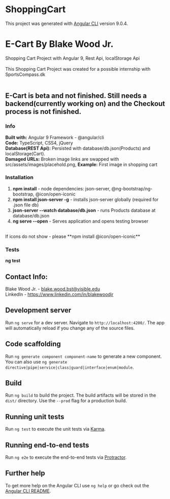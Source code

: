 # ShoppingCart

This project was generated with [Angular CLI](https://github.com/angular/angular-cli) version 9.0.4.

# E-Cart By Blake Wood Jr.
Shopping Cart Project with Angular 9, Rest Api, localStorage Api <br>
<br>
This Shopping Cart Project was created for a possible internship with SportsCompass.dk <br>
<br>
## E-Cart is beta and not finished.  Still needs a backend(currently working on) and the Checkout process is not finished.

### Info
**Built with:** Angular 9 Framework - @angular/cli <br>
**Code:** TypeScript, CSS4, jQuery <br>
**Database(REST Api):** Persisted with database/db.json(Products) and localStorage(Cart). <br>
**Damaged URLs:** Broken image links are swapped with src/assets/images/placehold.png, **Example:** First image in shopping cart 

### Installation
1. **npm install** - node dependencies: json-server, @ng-bootstrap/ng-bootstrap, @icon/open-iconic
2. **npm install json-server -g** - installs json-server globally (required for .json file db)
3. **json-server --watch database/db.json** - runs Products database at database/db.json
4. **ng serve --open** - Serves application and opens testing browser
<br>
If icons do not show - please **npm install @icon/open-iconic**

### Tests
**ng test**

## Contact Info: 
Blake Wood Jr. - blake.wood.bst@visible.edu<br>
LinkedIn - https://www.linkedin.com/in/blakewoodjr<br>


## Development server

Run `ng serve` for a dev server. Navigate to `http://localhost:4200/`. The app will automatically reload if you change any of the source files.

## Code scaffolding

Run `ng generate component component-name` to generate a new component. You can also use `ng generate directive|pipe|service|class|guard|interface|enum|module`.

## Build

Run `ng build` to build the project. The build artifacts will be stored in the `dist/` directory. Use the `--prod` flag for a production build.

## Running unit tests

Run `ng test` to execute the unit tests via [Karma](https://karma-runner.github.io).

## Running end-to-end tests

Run `ng e2e` to execute the end-to-end tests via [Protractor](http://www.protractortest.org/).

## Further help

To get more help on the Angular CLI use `ng help` or go check out the [Angular CLI README](https://github.com/angular/angular-cli/blob/master/README.md).
